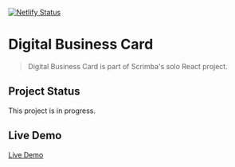 [![Netlify Status](https://api.netlify.com/api/v1/badges/d275424e-c92a-4e9d-8ece-953c9ae5161c/deploy-status)](https://app.netlify.com/sites/zs-digital-business-card/deploys)


# Digital Business Card

> Digital Business Card is part of Scrimba's solo React project.

## Project Status
This project is in progress.

## Live Demo
[Live Demo](https://zs-digital-business-card.netlify.app/)
